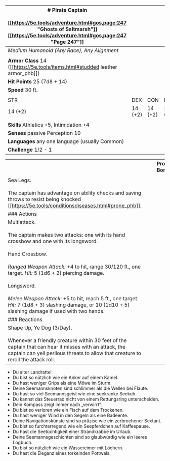 | # Pirate Captain<br><br>[[https://5e.tools/adventure.html#gos,page:247 "Ghosts of Saltmarsh"]] [[https://5e.tools/adventure.html#gos,page:247 "Page 247"]] |         |         |         |         |         |
| ----------------------------------------------------------------------------------------------------------------------------------------------------------------- | ------- | ------- | ------- | ------- | ------- |
| _Medium Humanoid (Any Race), Any Alignment_                                                                                                                       |         |         |         |         |         |
|                                                                                                                                                                   |         |         |         |         |         |
| **Armor Class** 14 ([[https://5e.tools/items.html#studded leather armor_phb]])                                                                 |         |         |         |         |         |
| **Hit Points** 25 (7d8 + 14)                                                                                                                                      |         |         |         |         |         |
| **Speed** 30 ft.                                                                                                                                                  |         |         |         |         |         |
|                                                                                                                                                                   |         |         |         |         |         |
| STR                                                                                                                                                               | DEX     | CON     | INT     | WIS     | CHA     |
| 14 (+2)                                                                                                                                                           | 14 (+2) | 14 (+2) | 11 (+0) | 10 (+0) | 14 (+2) |
|                                                                                                                                                                   |         |         |         |         |         |
| **Skills** Athletics +5, Intimidation +4                                                                                                                          |         |         |         |         |         |
| **Senses** passive Perception 10                                                                                                                                  |         |         |         |         |         |
| **Languages** any one language (usually Common)                                                                                                                   |         |         |         |         |         |
| **Challenge** 1/2 - 1                                                                                                                                             |         |         |         |         |         |

|                                                                                                                                                                                                                                                                                                                                                                                                                              |     |     |                          |     |     |
| ---------------------------------------------------------------------------------------------------------------------------------------------------------------------------------------------------------------------------------------------------------------------------------------------------------------------------------------------------------------------------------------------------------------------------- | --- | --- | ------------------------ | --- | --- |
|                                                                                                                                                                                                                                                                                                                                                                                                                              |     |     | **Proficiency Bonus** +2 |     |     |
|                                                                                                                                                                                                                                                                                                                                                                                                                              |     |     |                          |     |     |
| Sea Legs.<br><br>The captain has advantage on ability checks and saving throws to resist being knocked [[https://5e.tools/conditionsdiseases.html#prone_phb]].                                                                                                                                                                                                                                                          |     |     |                          |     |     |
| ### Actions                                                                                                                                                                                                                                                                                                                                                                                                                  |     |     |                          |     |     |
| Multiattack.<br><br>The captain makes two attacks: one with its hand crossbow and one with its longsword.<br><br>Hand Crossbow.<br><br>_Ranged Weapon Attack:_ +4 to hit, range 30/120 ft., one target. _Hit:_ 5 (1d6 + 2) piercing damage.<br><br>Longsword.<br><br>_Melee Weapon Attack:_ +5 to hit, reach 5 ft., one target. _Hit:_ 7 (1d8 + 3) slashing damage, or 10 (1d10 + 5) slashing damage if used with two hands. |     |     |                          |     |     |
| ### Reactions                                                                                                                                                                                                                                                                                                                                                                                                                |     |     |                          |     |     |
| Shape Up, Ye Dog (3/Day).<br><br>Whenever a friendly creature within 30 feet of the captain that can hear it misses with an attack, the captain can yell perilous threats to allow that creature to reroll the attack roll.                                                                                                                                                                                                  |     |     |                          |     |     |

- Du alter Landratte!
- Du bist so nützlich wie ein Anker auf einem Kamel.
- Du hast weniger Grips als eine Möwe im Sturm.
- Deine Seemannsknoten sind schlimmer als die Wellen bei Flaute.
- Du hast so viel Seemannsgeist wie eine seekranke Seekuh.
- Du kannst das Steuerrad nicht von einem Rettungsring unterscheiden.
- Dein Kompass zeigt immer nach „verwirrt“.
- Du bist so verloren wie ein Fisch auf dem Trockenen.
- Du hast weniger Wind in den Segeln als eine Badeente.
- Deine Navigationskünste sind so präzise wie ein zerbrochener Sextant.
- Du bist so furchterregend wie ein Seepferdchen auf Kaffeepause.
- Du hast die Seetüchtigkeit einer Strandkrabbe im Urlaub.
- Deine Seemannsgeschichten sind so glaubwürdig wie ein leeres Logbuch.
- Du bist so nützlich wie ein Wassereimer mit Löchern.
- Du hast die Eleganz eines torkelnden Pottwals.